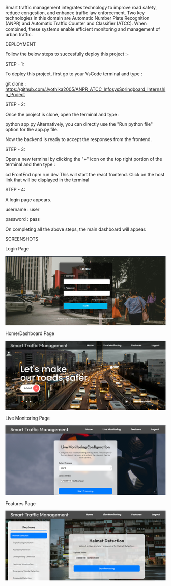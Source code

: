 Smart traffic management integrates technology to improve road safety, reduce congestion, and enhance traffic law enforcement. Two key technologies in this domain are Automatic Number Plate Recognition (ANPR) and Automatic Traffic Counter and Classifier (ATCC). When combined, these systems enable efficient monitoring and management of urban traffic.

DEPLOYMENT

Follow the below steps to succesfully deploy this project :-

STEP - 1:

To deploy this project, first go to your VsCode terminal and type :

git clone :
https://github.com/Jyothika2005/ANPR_ATCC_InfosysSpringboard_Internship_Project
  
STEP - 2:

Once the project is clone, open the terminal and type :

  python app.py
Alternatively, you can directly use the "Run python file" option for the app.py file.

Now the backend is ready to accept the responses from the frontend.

STEP - 3:

Open a new terminal by clicking the "+" icon on the top right portion of the terminal and then type :

  cd FrontEnd
  npm run dev
This will start the react frontend. Click on the host link that will be displayed in the terminal

STEP - 4: 

A login page appears.

username : user

password : pass

On completing all the above steps, the main dashboard will appear.

SCREENSHOTS

Login Page

![image alt](https://github.com/Jyothika2005/ANPR_ATCC_InfosysSpringboard_Internship_Project/blob/main/111.png)

Home/Dashboard Page

![image alt](https://github.com/Jyothika2005/ANPR_ATCC_InfosysSpringboard_Internship_Project/blob/main/222.png)

Live Monitoring Page

![image alt](https://github.com/Jyothika2005/ANPR_ATCC_InfosysSpringboard_Internship_Project/blob/main/333.png)

Features Page

![image alt](https://github.com/Jyothika2005/ANPR_ATCC_InfosysSpringboard_Internship_Project/blob/main/444.png)


